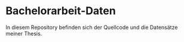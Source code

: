 # Bachelorarbeit-Daten
In diesem Repository befinden sich der Quellcode und die Datensätze meiner Thesis.
